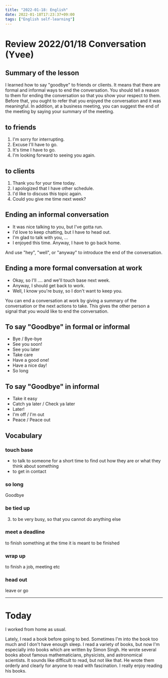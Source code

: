 ```yaml
---
title: "2022-01-18: English"
date: 2022-01-18T17:23:37+09:00
tags: ["English self-learning"]
---
```

# Review 2022/01/18 Conversation (Yvee)

## Summary of the lesson
I learned how to say "goodbye" to friends or clients.
It means that there are formal and informal ways to end the conversation.
You should tell a reason to them for ending the conversation so that you show your respect to them.
Before that, you ought to refer that you enjoyed the conversation and it was meaningful.
In addition, at a business meeting, you can suggest the end of the meeting by saying your summary of the meeting.

## to friends
1. I'm sorry for interrupting.
2. Excuse I'll have to go.
3. It's time I have to go.
4. I'm looking forward to seeing you again.

## to clients
1. Thank you for your time today.
2. I apologized that I have other schedule.
3. I'd like to discuss this topic again.
4. Could you give me time next week?

## Ending an informal conversation
* It was nice talking to you, but I've gotta run.
* I'd love to keep chatting, but I have to head out.
* I'm glad to talk with you, ...
* I enjoyed this time. Anyway, I have to go back home.

And use "hey", "well", or "anyway" to introduce the end of the conversation.

## Ending a more formal conversation at work
* Okay, so I'll .... and we'll touch base next week.
* Anyway, I should get back to work.
* Well, I know you're busy, so I don't want to keep you.

You can end a conversation at work by giving a summary of the conversation or the next actions to take. This gives the other person a signal that you would like to end the conversation.

## To say "Goodbye" in formal or informal
* Bye / Bye-bye
* See you soon!
* See you later
* Take care
* Have a good one!
* Have a nice day!
* So long

## To say "Goodbye" in informal
* Take it easy
* Catch ya later / Check ya later
* Later!
* I'm off / I'm out
* Peace / Peace out

## Vocabulary
### touch base
* to talk to someone for a short time to find out how they are or what they think about something
* to get in contact

### so long
Goodbye

### be tied up
3. to be very busy, so that you cannot do anything else

### meet a deadline
to finish something at the time it is meant to be finished

### wrap up
to finish a job, meeting etc

### head out
leave or go

---
# Today
I worked from home as usual.

Lately, I read a book before going to bed.
Sometimes I'm into the book too much and I don't have enough sleep.
I read a variety of books, but now I'm especially into books which are written by Simon Singh.
He wrote several books about famous mathematicians, physicists, and astronomical scientists.
It sounds like difficult to read, but not like that.
He wrote them orderly and clearly for anyone to read with fascination.
I really enjoy reading his books.
